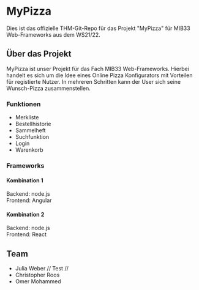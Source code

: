 # MyPizza
Dies ist das offizielle THM-Git-Repo für das Projekt "MyPizza" für MIB33 Web-Frameworks aus dem WS21/22.
## Über das Projekt
MyPizza ist unser Projekt für das Fach MIB33 Web-Frameworks.
Hierbei handelt es sich um die Idee eines Online Pizza Konfigurators mit Vorteilen für registierte Nutzer.
In mehreren Schritten kann der User sich seine Wunsch-Pizza zusammenstellen.
### Funktionen
* Merkliste
* Bestellhistorie
* Sammelheft
* Suchfunktion
* Login
* Warenkorb
### Frameworks
#### Kombination 1
Backend: node.js  
Frontend: Angular
#### Kombination 2
Backend: node.js     
Frontend: React
## Team
* Julia Weber // Test //
* Christopher Roos
* Omer Mohammed
